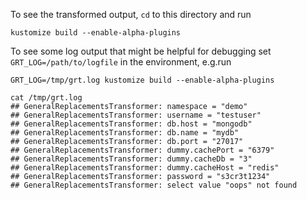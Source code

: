 To see the transformed output, `cd` to this directory and run

    kustomize build --enable-alpha-plugins

To see some log output that might be helpful for debugging set `GRT_LOG=/path/to/logfile`
in the environment, e.g.run

    GRT_LOG=/tmp/grt.log kustomize build --enable-alpha-plugins

    cat /tmp/grt.log
    ## GeneralReplacementsTransformer: namespace = "demo"
    ## GeneralReplacementsTransformer: username = "testuser"
    ## GeneralReplacementsTransformer: db.host = "mongodb"
    ## GeneralReplacementsTransformer: db.name = "mydb"
    ## GeneralReplacementsTransformer: db.port = "27017"
    ## GeneralReplacementsTransformer: dummy.cachePort = "6379"
    ## GeneralReplacementsTransformer: dummy.cacheDb = "3"
    ## GeneralReplacementsTransformer: dummy.cacheHost = "redis"
    ## GeneralReplacementsTransformer: password = "s3cr3t1234"
    ## GeneralReplacementsTransformer: select value "oops" not found

